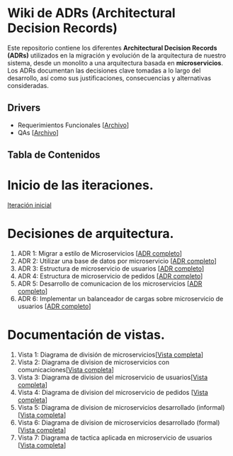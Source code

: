 # Wiki de ADRs (Architectural Decision Records)

Este repositorio contiene los diferentes **Architectural Decision Records (ADRs)** utilizados en la migración y evolución de la arquitectura de nuestro sistema, desde un monolito a una arquitectura basada en **microservicios**. Los ADRs documentan las decisiones clave tomadas a lo largo del desarrollo, así como sus justificaciones, consecuencias y alternativas consideradas.

## Drivers
- Requerimientos Funcionales [[Archivo](https://github.com/ignaher12/TPE_DS/blob/main/docs/requerimientos/functional-rqmts.md)]
- QAs [[Archivo](https://github.com/ignaher12/TPE_DS/blob/main/docs/requerimientos/quality-attribute-rqmts.md)]

## Tabla de Contenidos

# Inicio de las iteraciones.
[Iteración inicial](/docs/iteraciones/iteracion-0.md)
    
# Decisiones de arquitectura.

1. ADR 1: Migrar a estilo de Microservicios [[ADR completo](/docs/decisiones/0001-migrar-a-estilo-microservicios.md)]
2. ADR 2: Utilizar una base de datos por microservicio [[ADR completo](/docs/decisiones/0002-utilizar-una-base-de-datos-por-microservicio.md)]
3. ADR 3: Estructura de microservicio de usuarios [[ADR completo](/docs/decisiones/0003-estructura-de-microservicio-de-usuarios.md)]
4. ADR 4: Estructura de microservicio de pedidos [[ADR completo](/docs/decisiones/0004-estructura-de-microservicio-de-pedidos.md)]
5. ADR 5: Desarrollo de comunicacion de los microservicios [[ADR completo](/docs/decisiones/0005-desarrollo-de-comunicacion-de-los-microservicios.md)]
6. ADR 6: Implementar un balanceador de cargas sobre microservicio de usuarios [[ADR completo](/docs/decisiones/0006-implementar-un-balanceador-de-cargas-sobre-microservicio-de-usuarios.md)]

# Documentación de vistas.

1. Vista 1: Diagrama de división de microservicios[[Vista completa](/docs/vistas/Diagrama_de_division_de_microservicios.png)]
2. Vista 2: Diagrama de division de microservicios con comunicaciones[[Vista completa](/docs/vistas/Diagrama_de_division_de_dominios.png)]
3. Vista 3: Diagrama de division del microservicio de usuarios[[Vista completa](/docs/vistas/Diagrama_de_division_de_microservicio_de_usuarios.png)]
4. Vista 4: Diagrama de division del microservicio de pedidos [[Vista completa](/docs/vistas/Diagrama_de_division_de_microservicios_de_pedidos.png)]
5. Vista 5: Diagrama de division de microservicios desarrollado (informal) [[Vista completa](/docs/vistas/Diagrama_informal_de_division_en_microservicios.png)]
6. Vista 6: Diagrama de division de microservicios desarrollado (formal) [[Vista completa](/docs/vistas/Diagrama_formal_RUNTIME.png)]
7. Vista 7: Diagrama de tactica aplicada en microservicio de usuarios [[Vista completa](/docs/vistas/Diagrama_tactica_Usuarios.drawio.png)]
